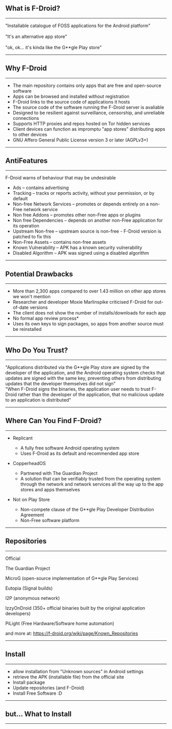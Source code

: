 
## What is F-Droid?
<hr />

<div class="fragment">
"Installable catalogue of FOSS applications for the Android platform"
</div>
<br />
<div class="fragment">
"It's an alternative app store"
</div>
<br />
<div class="fragment">
"ok, ok... it's kinda like the G**gle Play store"
</div>

---

## Why F-Droid
<hr />

- The main repository contains only apps that are <span class="fragment highlight-red">free and open-source</span> software
- Apps can be browsed and installed <span class="fragment highlight-red">without registration</span>
- F-Droid links to the <span class="fragment highlight-red">source code</span> of applications it hosts
- The source code of the software <span class="fragment highlight-red">running the F-Droid server</span> is avaliable
- Designed to be resilient against <span class="fragment highlight-red">surveillance, censorship, and unreliable connections</span>
- Supports HTTP proxies and repos hosted on <span class="fragment highlight-red">Tor hidden services</span>
- Client devices can function as <span class="fragment highlight-red">impromptu "app stores"</span> distributing apps to other devices
- GNU Affero <span class="fragment highlight-red">General Public License</span>  version 3 or later (AGPLv3+)

---

## AntiFeatures
<hr />

F-Droid warns of behaviour that may be undesirable

- Ads – contains advertising
- Tracking – tracks or reports activity, without your permission, or by default
- <span class="fragment highlight-current-blue">Non-free Network Services – promotes or depends entirely on a non-Free network service</span>
- Non free Addons – promotes other non-Free apps or plugins
- <span class="fragment highlight-current-blue">Non free Dependencies – depends on another non-Free application for its operation</span>
- <span class="fragment highlight-current-blue">Upstream Non-free – upstream source is non-free - F-Droid version is patched to fix this</span>
- Non-Free Assets – contains non-free assets
- Known Vulnerability – APK has a known security vulnerability
- Disabled Algorithm – APK was signed using a disabled algorithm

---

## Potential Drawbacks
<hr />

- <span class="fragment highlight-red">More than 2,300 apps compared to over 1.43 million on other app stores we won't mention</span>
- <span class="fragment highlight-red">Researcher and developer Moxie Marlinspike criticised F-Droid for out-of-date versions</span>
- <span class="fragment highlight-green">The client does not show the number of installs/downloads for each app</span>
- <span class="fragment highlight-green">No formal app review process*</span>
- <span class="fragment highlight-green">Uses its own keys to sign packages, so apps from another source must be reinstalled</span>

---

## Who Do You Trust?
<hr />

<span class="fragment">
"Applications distributed via the G**gle Play store are signed by the developer of the application, and the Android operating system checks that updates are signed with the same key, preventing others from distributing updates that the developer themselves did not sign"
</span>
<br />

<span class="fragment">
"When F-Droid signs the binaries, the application user needs to trust F-Droid rather than the developer of the application, that no malicious update to an application is distributed"
</span>

---

## Where Can You Find F-Droid?
<hr />

- Replicant
  - A fully free software Android operating system
  - Uses F-Droid as its default and recommended app store

- CopperheadOS
  - Partnered with The Guardian Project
  - A solution that can be verifiably trusted from the operating system through the network and network services all the way up to the app stores and apps themselves

- Not on Play Store
  - Non-compete clause of the G**gle Play Developer Distribution Agreement
  - Non-Free software platform


---

## Repositories
<hr />

Official

The Guardian Project

<span class="fragment highlight-current-blue">MicroG (open-source implementation of G**gle Play Services)</span>

Eutopia (Signal builds)

I2P (anonymous network)

<span class="fragment highlight-current-blue">IzzyOnDroid (350+ official binaries built by the original application developers)</span>

<span class="fragment highlight-current-blue">PiLight (Free Hardware/Software home automation)</span>

and more at: https://f-droid.org/wiki/page/Known_Repositories

---

## Install
<hr />

- allow installation from "Unknown sources" in Android settings
- retrieve the APK (installable file) from the official site
- Install package
- Update repositories (and F-Droid)
- Install Free Software :D

---

## but... What to Install
<hr />
